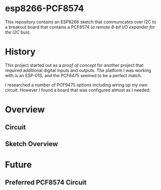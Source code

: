 # esp8266-PCF8574

This repository contains an ESP8266 sketch that communicates over I2C to a breakout board that contains a PCF8574 (*a remote 8-bit I/O expander for the I2C bus*).

# History

This project started out as a *proof of concept* for another project that required additional digital inputs and outputs. The platform I was working with is an ESP-01S, and the PCF8475 seemed to be a perfect match.

I researched a number of PCF9475 options including wiring up my own circuit. However I found a board that was configured almost as I needed.

# Overview

## Circuit

## Sketch Overview



# Future

## Preferred PCF8574 Circuit



